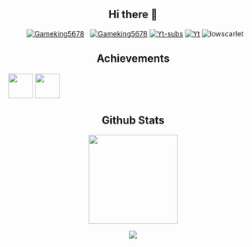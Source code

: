 <div align="center"> 

## Hi there 👋

&nbsp; [![Gameking5678](https://readme-typing-svg.demolab.com?font=Fira+Code&size=30&pause=1000&width=595&lines=I+am+Gameking5678)](https://www.gameking5678.ga)
&nbsp; [![Gameking5678](https://discord.c99.nl/widget/theme-2/786093043542917190.png)](https://discord.gg/6mgQYf7zem)
[![Yt-subs](https://img.shields.io/youtube/channel/subscribers/UC9auQbnSq69ICeTbINnkZDA?style=social)](https://www.youtube.com/channel/UC9auQbnSq69ICeTbINnkZDA)
[![Yt](https://img.shields.io/youtube/channel/views/UC9auQbnSq69ICeTbINnkZDA?style=social)](https://www.youtube.com/channel/UC9auQbnSq69ICeTbINnkZDA)
 <img src="https://komarev.com/ghpvc/?username=gameking5678&label=Profile%20views&color=0e75b6&style=flat" alt="lowscarlet" /> </p>
<h2>Achievements</h2>

</div>

<img height="50em" src="https://github.githubassets.com/images/modules/profile/achievements/pull-shark-default.png" /> <img height="50em" src="https://github.githubassets.com/images/modules/profile/achievements/yolo-default.png" />

<div align="center"> 


<h2>Github Stats</h2>
<img height="180em" src="https://github-readme-stats.vercel.app/api?username=GameKing5678&show_icons=true&hide_border=true&&count_private=true&include_all_commits=true" />

![](https://github-readme-stats.vercel.app/api/top-langs/?username=GameKing5678&show_icons=true&show_icons=true&title_color=000&icon_color=303030&text_color=303030&bg_color=ffffff&hide_border=true&theme=radical)


